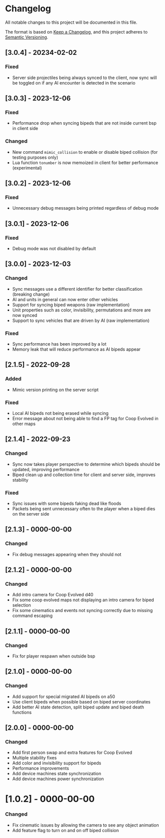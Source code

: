 # Changelog
All notable changes to this project will be documented in this file.

The format is based on [Keep a Changelog](https://keepachangelog.com/en/1.0.0/),
and this project adheres to [Semantic Versioning](https://semver.org/spec/v2.0.0.html).

## [3.0.4] - 20234-02-02
### Fixed
- Server side projectiles being always synced to the client, now sync will be toggled on if any AI encounter is detected in the scenario

## [3.0.3] - 2023-12-06
### Fixed
- Performance drop when syncing bipeds that are not inside current bsp in client side

### Changed
- New command `mimic_collision` to enable or disable biped collision (for testing purposes only)
- Lua function `tonumber` is now memoized in client for better performance (experimental)

## [3.0.2] - 2023-12-06
### Fixed
- Unnecessary debug messages being printed regardless of debug mode

## [3.0.1] - 2023-12-06
### Fixed
- Debug mode was not disabled by default

## [3.0.0] - 2023-12-03
### Changed
- Sync messages use a different identifier for better classification (breaking change)
- AI and units in general can now enter other vehicles
- Support for syncing biped weapons (raw implementation)
- Unit properties such as color, invisibility, permutations and more are now synced
- Support to sync vehicles that are driven by AI (raw implementation)

### Fixed
- Sync performance has been improved by a lot
- Memory leak that will reduce performance as AI bipeds appear

## [2.1.5] - 2022-09-28
### Added
- Mimic version printing on the server script
### Fixed
- Local AI bipeds not being erased while syncing
- Error message about not being able to find a FP tag for Coop Evolved in other maps

## [2.1.4] - 2022-09-23
### Changed
- Sync now takes player perspective to determine which bipeds should be updated, improving performance
- Biped clean up and collection time for client and server side, improves stability
### Fixed
- Sync issues with some bipeds faking dead like floods
- Packets being sent unnecessary often to the player when a biped dies on the server side

## [2.1.3] - 0000-00-00
### Changed
- Fix debug messages appearing when they should not

## [2.1.2] - 0000-00-00
### Changed
- Add intro camera for Coop Evolved d40
- Fix some coop evolved maps not displaying an intro camera for biped selection
- Fix some cinematics and events not syncing correctly due to missing command escaping

## [2.1.1] - 0000-00-00
### Changed
- Fix for player respawn when outside bsp

## [2.1.0] - 0000-00-00
### Changed
- Add support for special migrated AI bipeds on a50
- Use client bipeds when possible based on biped server coordinates
- Add better AI state detection, split biped update and biped death functions

## [2.0.0] - 0000-00-00
### Changed
- Add first person swap and extra features for Coop Evolved
- Multiple stability fixes
- Add color and invisibility support for bipeds
- Performance improvements
- Add device machines state synchronization
- Add device machines power synchronization

# [1.0.2] - 0000-00-00
### Changed
- Fix cinematic issues by allowing the camera to see any object animation
- Add feature flag to turn on and on off biped collision
